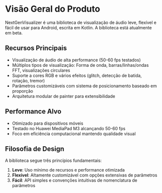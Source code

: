 # Visão Geral do Produto

NextGenVisualizer é uma biblioteca de visualização de áudio leve, flexível e fácil de usar para Android, escrita em Kotlin. A biblioteca está atualmente em beta.

## Recursos Principais
- Visualização de áudio de alta performance (50-60 fps testados)
- Múltiplos tipos de visualização: Forma de onda, barras/linhas/ondas FFT, visualizações circulares
- Suporte a cores RGB e vários efeitos (glitch, detecção de batida, rotação, tremor)
- Parâmetros customizáveis com sistema de posicionamento baseado em proporção
- Arquitetura modular de painter para extensibilidade

## Performance Alvo
- Otimizado para dispositivos móveis
- Testado no Huawei MediaPad M3 alcançando 50-60 fps
- Foco em eficiência computacional mantendo qualidade visual

## Filosofia de Design
A biblioteca segue três princípios fundamentais:
1. **Leve**: Uso mínimo de recursos e performance otimizada
2. **Flexível**: Altamente customizável com opções extensivas de parâmetros
3. **Fácil**: API simples e convenções intuitivas de nomenclatura de parâmetros